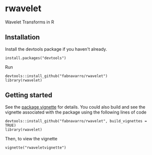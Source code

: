 # rwavelet

Wavelet Transforms in R

## Installation
Install the devtools package if you haven't already.

    install.packages("devtools")

Run

    devtools::install_github("fabnavarro/rwavelet")
    library(rwavelet)

## Getting started
See the [package vignette](http://fnavarro.perso.math.cnrs.fr/rpackage/rwaveletvignette.html) for details.
You could also build and see the vignette associated with the package using the following lines of code

    devtools::install_github("fabnavarro/rwavelet", build_vignettes = TRUE)
    library(rwavelet)
    
Then, to view the vignette

    vignette("rwaveletvignette")


